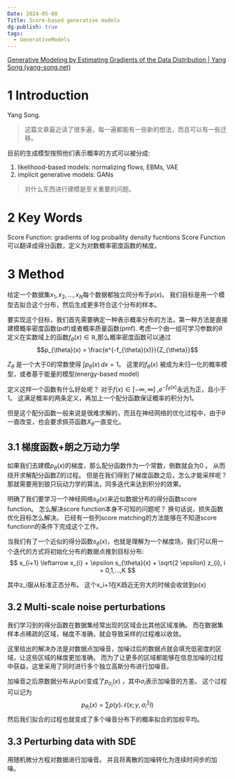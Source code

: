 ```yaml
---
Date: 2024-05-08
Title: Score-based generative models
dg-publish: true
tags:
  - GenerativeModels
---
```

[Generative Modeling by Estimating Gradients of the Data Distribution | Yang Song (yang-song.net)](https://yang-song.net/blog/2021/score/)
# 1 Introduction
Yang Song.

> 这篇文章最近读了很多遍，每一遍都能有一些新的想法，而且可以有一些迁移。 

目前的生成模型按照他们表示概率的方式可以被分成:
1. likelihood-based models: normalizing flows, EBMs, VAE
2. implicit generative models: GANs


> 对什么东西进行建模是至关重要的问题。 


# 2 Key Words

Score Function: gradients of log probaility density fucntions
Score Function可以翻译成得分函数，定义为对数概率密度函数的梯度。 

# 3 Method

给定一个数据集${x_{1},x_{2},\dots,x_{N}}$每个数据都独立同分布于$p(x)$。 我们目标是用一个模型去拟合这个分布，然后生成更多符合这个分布的样本。 

要实现这个目标，我们首先需要确定一种表示概率分布的方法，第一种方法是直接建模概率密度函数(pdf)或者概率质量函数(pmf). 考虑一个由一组可学习参数的$\theta$定义在实数域上的函数$f_{\theta}(x) \in \mathbb{R}$,那么概率密度函数可以通过
$$p_{\theta}(x) = \frac{e^{-f_{\theta}(x)}}{Z_{\theta}}$$

$Z_{\theta}$ 是一个大于0的常数使得 $\int p_{\theta}(x) \, dx=1$。 这里的$f_{\theta}(x)$ 被成为未归一化的概率模型，或者基于能量的模型(energy-based model)

定义这样一个函数有什么好处呢？ 对于$f(x) \in [-\infty , \infty]$ ,$e^{-f_{\theta}(x)}$永远为正，且小于1。 这满足概率的两条定义，再加上一个配分函数保证概率的积分为1。 

但是这个配分函数一般来说是很难求解的，而且在神经网络的优化过程中，由于$\theta$一直改变，也会要求佩芬函数$X_{\theta}$一直变化。

## 3.1 梯度函数+朗之万动力学

如果我们去建模$p_{\theta}(x)$的梯度，那么配分函数作为一个常数，倒数就会为0 。 从而绕开求解配分函数Z的过程。 但是在我们得到了梯度函数之后，怎么才能采样呢？那就需要用到狼只玩动力学的算法，同多迭代来达到积分的效果。 

明确了我们要学习一个神经网络$s_{\theta}(x)$来近似数据分布的得分函数score function。 怎么解决score function本身不可知的问题呢？ 换句话说，损失函数优化目标怎么解决。 已经有一些列score matching的方法能够在不知道score functionn的条件下完成这个工作。 

当我们有了一个近似的得分函数$s_{\theta}(x)$，也就是理解为一个梯度场，我们可以用一个迭代的方式将初始化分布的数据点推到目标分布: 
$$
x_{i+1} \leftarrow x_{i} + \epsilon s_{\theta}(x) + \sqrt{2 \epsilon} z_{i}, i = 0,1,...,K
$$ 

其中z_i服从标准正态分布。 这个x_i+1在K趋近无穷大的时候会收敛到p(x)

## 3.2 Multi-scale noise perturbations 

我们学习到的得分函数在数据集经常出现的区域会比其他区域准确。 而在数据集样本点稀疏的区域，梯度不准确，就会导致采样的过程难以收敛。 

这里给出的解决办法是对数据点加噪音，加噪过后的数据点就会填充低密度的区域，让这些区域的梯度更加准确。 而为了让更多的区域都能够在信息加噪的过程中获益，这里采用了同时进行多个独立高斯分布进行加噪音。 

加噪音之后原数据分布从$p(x)$变成了$p_{\sigma_i}(x)$ ，其中$\sigma_i$表示加噪音的方差。 这个过程可以记为
$$
p_{\theta_{i}}(x)= \sum\limits p(y)\mathcal{N}(x;y,\sigma_i^2I)
$$
然后我们拟合的过程也就变成了多个噪音分布下的概率拟合的加权平均。 


## 3.3 Perturbing data with SDE 
用随机微分方程对数据进行加噪音。 并且将离散的加噪转化为连续时间步的加噪。 

